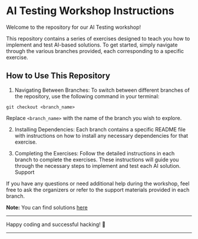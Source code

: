 # AI Testing Workshop Instructions

Welcome to the repository for our AI Testing workshop!

This repository contains a series of exercises designed to teach you how to implement and test AI-based solutions. To get started, simply navigate through the various branches provided, each corresponding to a specific exercise.

## How to Use This Repository

1. Navigating Between Branches:
To switch between different branches of the repository, use the following command in your terminal:
```
git checkout <branch_name>
```
Replace `<branch_name>` with the name of the branch you wish to explore.

2. Installing Dependencies:
Each branch contains a specific README file with instructions on how to install any necessary dependencies for that exercise.

3. Completing the Exercises:
Follow the detailed instructions in each branch to complete the exercises. These instructions will guide you through the necessary steps to implement and test each AI solution.
Support

If you have any questions or need additional help during the workshop, feel free to ask the organizers or refer to the support materials provided in each branch.


**Note:** You can find solutions [here](https://github.com/enriquesanchezb/workshop-solutions)

---

Happy coding and successful hacking! 👾

--- 
